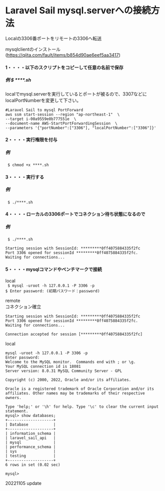 # Laravel Sail mysql.serverへの接続方法
Localの3306番ポートをリモートの3306へ転送  

mysqlclientのインストール  
(https://qiita.com/fault/items/b854d90ae6eef5aa3417)


#### 1・・・・以下のスクリプトをコピーして任意の名前で保存
##### 例  $ ****.sh

localでmysql.serverを実行しているとポートが被るので、3307などにlocalPortNumberを変更して下さい。  

```
#Laravel Sail to mysql PortForward
aws ssm start-session --region "ap-northeast-1"  \
--target i-00a9559e0b777551e  \
--document-name AWS-StartPortForwardingSession  \
--parameters '{"portNumber":["3306"], "localPortNumber":["3306"]}'
```

#### 2・・・・実行権限を付与
##### 例  
` $ chmod +x ****.sh`  

#### 3・・・・実行する
##### 例  
` $ ./****.sh`  

#### 4・・・・ローカルの3306ポートでコネクション待ち状態になるので
##### 例  
` $ ./****.sh`  
 
```
Starting session with SessionId: *********0ff4075884335f2fc  
Port 3306 opened for sessionId *********0ff4075884335f2fc.  
Waiting for connections...  
```

#### 5・・・・mysqlコマンドやベンチマークで接続
  
local  
` $ mysql -uroot -h 127.0.0.1 -P 3306 -p`   
` $ Enter password: (初期パスワード：password)  `


  
remote  
コネクション確立
~~~
Starting session with SessionId: *********0ff4075884335f2fc
Port 3306 opened for sessionId *********0ff4075884335f2fc.
Waiting for connections...

Connection accepted for session [*********0ff4075884335f2fc]  
~~~  

local  
~~~
mysql -uroot -h 127.0.0.1 -P 3306 -p
Enter password: 
Welcome to the MySQL monitor.  Commands end with ; or \g.  
Your MySQL connection id is 18081  
Server version: 8.0.31 MySQL Community Server - GPL  
  
Copyright (c) 2000, 2022, Oracle and/or its affiliates.  
  
Oracle is a registered trademark of Oracle Corporation and/or its  
affiliates. Other names may be trademarks of their respective  
owners.  
  
Type 'help;' or '\h' for help. Type '\c' to clear the current input statement.   
mysql> show databases;  
+--------------------+  
| Database           |  
+--------------------+  
| information_schema |  
| laravel_sail_api   |  
| mysql              |  
| performance_schema |  
| sys                |  
| testing            |  
+--------------------+  
6 rows in set (0.02 sec)  
  
mysql>  
~~~  

20221105 update  
